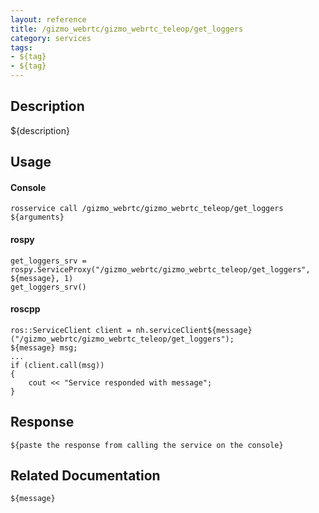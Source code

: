 ```yaml
---
layout: reference
title: /gizmo_webrtc/gizmo_webrtc_teleop/get_loggers
category: services
tags: 
- ${tag} 
- ${tag}
---
```


## Description
${description}

## Usage
#### Console
```
rosservice call /gizmo_webrtc/gizmo_webrtc_teleop/get_loggers ${arguments}
```

#### rospy
```
get_loggers_srv = rospy.ServiceProxy("/gizmo_webrtc/gizmo_webrtc_teleop/get_loggers", ${message}, 1)
get_loggers_srv()
```

#### roscpp
```
ros::ServiceClient client = nh.serviceClient${message}("/gizmo_webrtc/gizmo_webrtc_teleop/get_loggers");
${message} msg;
...
if (client.call(msg))
{
    cout << "Service responded with message";
}
```

## Response
```
${paste the response from calling the service on the console}
```

## Related Documentation
``${message}``